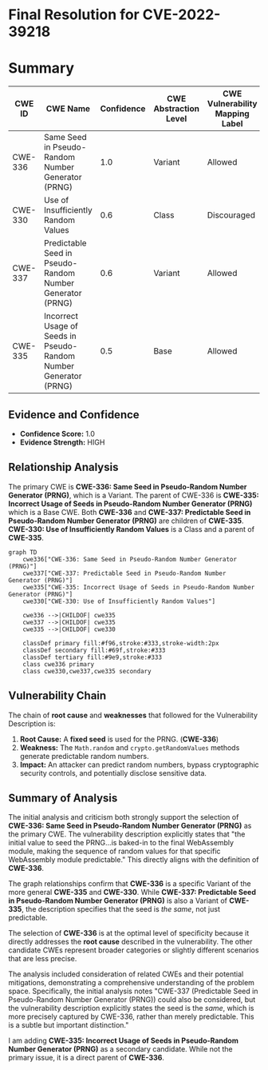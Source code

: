 # Final Resolution for CVE-2022-39218

# Summary
| CWE ID | CWE Name | Confidence | CWE Abstraction Level | CWE Vulnerability Mapping Label | CWE-Vulnerability Mapping Notes |
|---|---|---|---|---|---|
| CWE-336 | Same Seed in Pseudo-Random Number Generator (PRNG) | 1.0 | Variant | Allowed | Primary CWE |
| CWE-330 | Use of Insufficiently Random Values | 0.6 | Class | Discouraged | Secondary Candidate |
| CWE-337 | Predictable Seed in Pseudo-Random Number Generator (PRNG) | 0.6 | Variant | Allowed | Secondary Candidate |
| CWE-335 | Incorrect Usage of Seeds in Pseudo-Random Number Generator (PRNG) | 0.5 | Base | Allowed | Secondary Candidate |

## Evidence and Confidence

*   **Confidence Score:** 1.0
*   **Evidence Strength:** HIGH

## Relationship Analysis
The primary CWE is **CWE-336: Same Seed in Pseudo-Random Number Generator (PRNG)**, which is a Variant. The parent of CWE-336 is **CWE-335: Incorrect Usage of Seeds in Pseudo-Random Number Generator (PRNG)** which is a Base CWE. Both **CWE-336** and **CWE-337: Predictable Seed in Pseudo-Random Number Generator (PRNG)** are children of **CWE-335**. **CWE-330: Use of Insufficiently Random Values** is a Class and a parent of **CWE-335**.

```mermaid
graph TD
    cwe336["CWE-336: Same Seed in Pseudo-Random Number Generator (PRNG)"]
    cwe337["CWE-337: Predictable Seed in Pseudo-Random Number Generator (PRNG)"]
    cwe335["CWE-335: Incorrect Usage of Seeds in Pseudo-Random Number Generator (PRNG)"]
    cwe330["CWE-330: Use of Insufficiently Random Values"]
    
    cwe336 -->|CHILDOF| cwe335
    cwe337 -->|CHILDOF| cwe335
    cwe335 -->|CHILDOF| cwe330
    
    classDef primary fill:#f96,stroke:#333,stroke-width:2px
    classDef secondary fill:#69f,stroke:#333
    classDef tertiary fill:#9e9,stroke:#333
    class cwe336 primary
    class cwe330,cwe337,cwe335 secondary
```

## Vulnerability Chain
The chain of **root cause** and **weaknesses** that followed for the Vulnerability Description is:
1.  **Root Cause:** A **fixed seed** is used for the PRNG. (**CWE-336**)
2.  **Weakness:** The `Math.random` and `crypto.getRandomValues` methods generate predictable random numbers.
3.  **Impact:** An attacker can predict random numbers, bypass cryptographic security controls, and potentially disclose sensitive data.

## Summary of Analysis
The initial analysis and criticism both strongly support the selection of **CWE-336: Same Seed in Pseudo-Random Number Generator (PRNG)** as the primary CWE. The vulnerability description explicitly states that "the initial value to seed the PRNG...is baked-in to the final WebAssembly module, making the sequence of random values for that specific WebAssembly module predictable." This directly aligns with the definition of **CWE-336**.

The graph relationships confirm that **CWE-336** is a specific Variant of the more general **CWE-335** and **CWE-330**. While **CWE-337: Predictable Seed in Pseudo-Random Number Generator (PRNG)** is also a Variant of **CWE-335**, the description specifies that the seed is *the same*, not just predictable.

The selection of **CWE-336** is at the optimal level of specificity because it directly addresses the **root cause** described in the vulnerability. The other candidate CWEs represent broader categories or slightly different scenarios that are less precise.

The analysis included consideration of related CWEs and their potential mitigations, demonstrating a comprehensive understanding of the problem space. Specifically, the initial analysis notes "CWE-337 (Predictable Seed in Pseudo-Random Number Generator (PRNG)) could also be considered, but the vulnerability description explicitly states the seed is the *same*, which is more precisely captured by CWE-336, rather than merely predictable. This is a subtle but important distinction."

I am adding **CWE-335: Incorrect Usage of Seeds in Pseudo-Random Number Generator (PRNG)** as a secondary candidate. While not the primary issue, it is a direct parent of **CWE-336**.